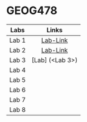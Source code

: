 # GEOG478
| Labs | Links    |
| :---:   | :---: |
| Lab 1 |[Lab-Link](https://github.com/aubreerodri/Rodriguez-GEOG478/blob/main/Lab%201/README.md)|
| Lab 2 |[Lab-Link](https://github.com/aubreerodri/Rodriguez-GEOG478/blob/main/Lab%201/README.md)|
| Lab 3 |[Lab] (<Lab 3>)   |
| Lab 4 |    |
| Lab 5 |    |
| Lab 6 |    |
| Lab 7 |    |
| Lab 8 |    |
